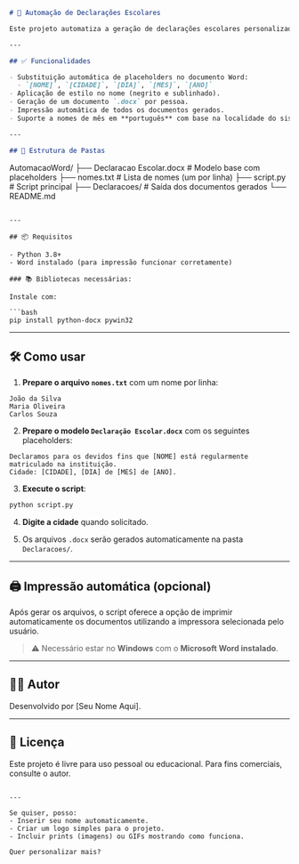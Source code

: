 ```markdown
# 📄 Automação de Declarações Escolares

Este projeto automatiza a geração de declarações escolares personalizadas em arquivos `.docx`, utilizando um modelo base e uma lista de nomes. As declarações geradas são salvas automaticamente e podem ser enviadas para impressão em lote.

---

## ✅ Funcionalidades

- Substituição automática de placeholders no documento Word:
  - `[NOME]`, `[CIDADE]`, `[DIA]`, `[MES]`, `[ANO]`
- Aplicação de estilo no nome (negrito e sublinhado).
- Geração de um documento `.docx` por pessoa.
- Impressão automática de todos os documentos gerados.
- Suporte a nomes de mês em **português** com base na localidade do sistema.

---

## 📁 Estrutura de Pastas

```

AutomacaoWord/
├── Declaracao Escolar.docx       # Modelo base com placeholders
├── nomes.txt                     # Lista de nomes (um por linha)
├── script.py                     # Script principal
├── Declaracoes/                  # Saída dos documentos gerados
└── README.md

````

---

## 📦 Requisitos

- Python 3.8+
- Word instalado (para impressão funcionar corretamente)

### 📚 Bibliotecas necessárias:

Instale com:

```bash
pip install python-docx pywin32
````

---

## 🛠️ Como usar

1. **Prepare o arquivo `nomes.txt`** com um nome por linha:

```
João da Silva
Maria Oliveira
Carlos Souza
```

2. **Prepare o modelo `Declaração Escolar.docx`** com os seguintes placeholders:

```
Declaramos para os devidos fins que [NOME] está regularmente matriculado na instituição.
Cidade: [CIDADE], [DIA] de [MES] de [ANO].
```

3. **Execute o script**:

```bash
python script.py
```

4. **Digite a cidade** quando solicitado.

5. Os arquivos `.docx` serão gerados automaticamente na pasta `Declaracoes/`.

---

## 🖨️ Impressão automática (opcional)

Após gerar os arquivos, o script oferece a opção de imprimir automaticamente os documentos utilizando a impressora selecionada pelo usuário.

> ⚠️ Necessário estar no **Windows** com o **Microsoft Word instalado**.

---

## 👨‍💻 Autor

Desenvolvido por \[Seu Nome Aqui].

---

## 📄 Licença

Este projeto é livre para uso pessoal ou educacional. Para fins comerciais, consulte o autor.

```

---

Se quiser, posso:
- Inserir seu nome automaticamente.
- Criar um logo simples para o projeto.
- Incluir prints (imagens) ou GIFs mostrando como funciona.

Quer personalizar mais?
```

